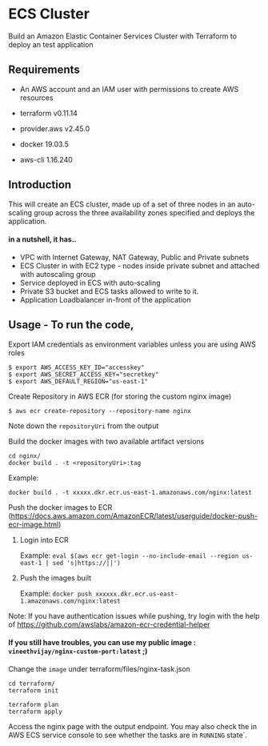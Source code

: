 # ECS Cluster

Build an Amazon Elastic Container Services Cluster with Terraform to deploy an test application

## Requirements

* An AWS account and an IAM user with permissions to create AWS resources

- terraform v0.11.14
- provider.aws v2.45.0

- docker 19.03.5
- aws-cli 1.16.240


## Introduction

This will create an ECS cluster, made up of a set of three nodes in an auto-scaling group across the three availability zones specified 
and deploys the application.

#### in a nutshell, it has..

* VPC with Internet Gateway, NAT Gateway, Public and Private subnets
* ECS Cluster in with EC2 type - nodes inside private subnet and attached with autoscaling group
* Service deployed in ECS with auto-scaling
* Private S3 bucket and ECS tasks allowed to write to it.
* Application Loadbalancer in-front of the application


## Usage - To run the code,

Export IAM credentials as environment variables unless you are using AWS roles
```
$ export AWS_ACCESS_KEY_ID="accesskey"
$ export AWS_SECRET_ACCESS_KEY="secretkey"
$ export AWS_DEFAULT_REGION="us-east-1"
```

Create Repository in AWS ECR (for storing the custom nginx image)

```
$ aws ecr create-repository --repository-name nginx
```

Note down the `repositoryUri` from the output


Build the docker images with two available artifact versions
```
cd nginx/
docker build . -t <repositoryUri>:tag
```

Example:
```
docker build . -t xxxxx.dkr.ecr.us-east-1.amazonaws.com/nginx:latest
```

Push the docker images to ECR (https://docs.aws.amazon.com/AmazonECR/latest/userguide/docker-push-ecr-image.html)

1. Login into ECR 

    Example: `eval $(aws ecr get-login --no-include-email --region us-east-1 | sed 's|https://||')`

2. Push the images built

    Example: `docker push xxxxxx.dkr.ecr.us-east-1.amazonaws.com/nginx:latest`

Note: If you have authentication issues while pushing, try login with the help of https://github.com/awslabs/amazon-ecr-credential-helper


#### If you still have troubles, you can use my public image : `vineethvijay/nginx-custom-port:latest` ;)


Change the `image` under terraform/files/nginx-task.json

```
cd terraform/
terraform init

terraform plan
terraform apply
```

Access the nginx page with the output endpoint. 
You may also check the in AWS ECS service console to see whether the tasks are in `RUNNING` state`.


